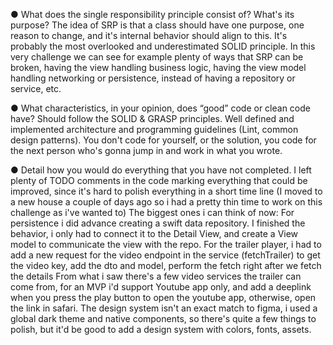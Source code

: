 ● What does the single responsibility principle consist of? What's its purpose?
The idea of SRP is that a class should have one purpose, one reason to change, and it's internal behavior should align to this. 
It's probably the most overlooked and underestimated SOLID principle. 
In this very challenge we can see for example plenty of ways that SRP can be broken, having the view handling business logic, having the view model handling networking or persistence, instead of having a repository or service, etc.

● What characteristics, in your opinion, does “good” code or clean code have?
Should follow the SOLID & GRASP principles.
Well defined and implemented architecture and programming guidelines (Lint, common design patterns).
You don't code for yourself, or the solution, you code for the next person who's gonna jump in and work in what you wrote.

● Detail how you would do everything that you have not completed.
I left plenty of TODO comments in the code marking everything that could be improved, since it's hard to polish everything in a short time line (I moved to a new house a couple of days ago so i had a pretty thin time to work on this challenge as i've wanted to)
The biggest ones i can think of now:
For persistence i did advance creating a swift data repository. I finished the behavior, i only had to connect it to the Detail View, and create a View model to communicate the view with the repo.
For the trailer player, i had to add a new request for the video endpoint in the service (fetchTrailer) to get the video key, add the dto and model, perform the fetch right after we fetch the details
From what i saw there's a few video services the trailer can come from, for an MVP i'd support Youtube app only, and add a deeplink when you press the play button to open the youtube app, otherwise, open the link in safari.
The design system isn't an exact match to figma, i used a global dark theme and native components, so there's quite a few things to polish, but it'd be good to add a design system with colors, fonts, assets.

